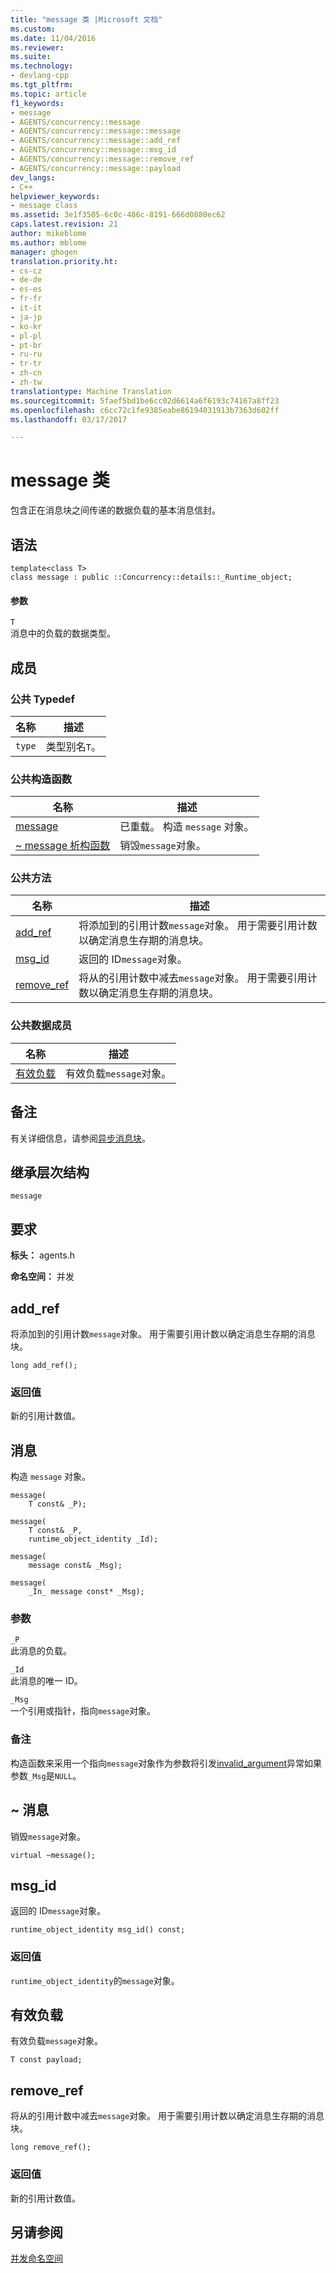 ```yaml
---
title: "message 类 |Microsoft 文档"
ms.custom: 
ms.date: 11/04/2016
ms.reviewer: 
ms.suite: 
ms.technology:
- devlang-cpp
ms.tgt_pltfrm: 
ms.topic: article
f1_keywords:
- message
- AGENTS/concurrency::message
- AGENTS/concurrency::message::message
- AGENTS/concurrency::message::add_ref
- AGENTS/concurrency::message::msg_id
- AGENTS/concurrency::message::remove_ref
- AGENTS/concurrency::message::payload
dev_langs:
- C++
helpviewer_keywords:
- message class
ms.assetid: 3e1f3505-6c0c-486c-8191-666d0880ec62
caps.latest.revision: 21
author: mikeblome
ms.author: mblome
manager: ghogen
translation.priority.ht:
- cs-cz
- de-de
- es-es
- fr-fr
- it-it
- ja-jp
- ko-kr
- pl-pl
- pt-br
- ru-ru
- tr-tr
- zh-cn
- zh-tw
translationtype: Machine Translation
ms.sourcegitcommit: 5faef5bd1be6cc02d6614a6f6193c74167a8ff23
ms.openlocfilehash: c6cc72c1fe9385eabe86194031913b7363d602ff
ms.lasthandoff: 03/17/2017

---
```

# <a name="message-class"></a>message 类
包含正在消息块之间传递的数据负载的基本消息信封。  
  
## <a name="syntax"></a>语法  
  
```
template<class T>
class message : public ::Concurrency::details::_Runtime_object;
```  
  
#### <a name="parameters"></a>参数  
 `T`  
 消息中的负载的数据类型。  
  
## <a name="members"></a>成员  
  
### <a name="public-typedefs"></a>公共 Typedef  
  
|名称|描述|  
|----------|-----------------|  
|`type`|类型别名`T`。|  
  
### <a name="public-constructors"></a>公共构造函数  
  
|名称|描述|  
|----------|-----------------|  
|[message](#ctor)|已重载。 构造 `message` 对象。|  
|[~ message 析构函数](#dtor)|销毁`message`对象。|  
  
### <a name="public-methods"></a>公共方法  
  
|名称|描述|  
|----------|-----------------|  
|[add_ref](#add_ref)|将添加到的引用计数`message`对象。 用于需要引用计数以确定消息生存期的消息块。|  
|[msg_id](#msg_id)|返回的 ID`message`对象。|  
|[remove_ref](#remove_ref)|将从的引用计数中减去`message`对象。 用于需要引用计数以确定消息生存期的消息块。|  
  
### <a name="public-data-members"></a>公共数据成员  
  
|名称|描述|  
|----------|-----------------|  
|[有效负载](#payload)|有效负载`message`对象。|  
  
## <a name="remarks"></a>备注  
 有关详细信息，请参阅[异步消息块](../../../parallel/concrt/asynchronous-message-blocks.md)。  
  
## <a name="inheritance-hierarchy"></a>继承层次结构  
 `message`  
  
## <a name="requirements"></a>要求  
 **标头：** agents.h  
  
 **命名空间：** 并发  
  
##  <a name="add_ref"></a>add_ref 

 将添加到的引用计数`message`对象。 用于需要引用计数以确定消息生存期的消息块。  
  
```
long add_ref();
```  
  
### <a name="return-value"></a>返回值  
 新的引用计数值。  
  
##  <a name="ctor"></a>消息 

 构造 `message` 对象。  
  
```
message(
    T const& _P);

message(
    T const& _P,
    runtime_object_identity _Id);

message(
    message const& _Msg);

message(
    _In_ message const* _Msg);
```  
  
### <a name="parameters"></a>参数  
 `_P`  
 此消息的负载。  
  
 `_Id`  
 此消息的唯一 ID。  
  
 `_Msg`  
 一个引用或指针，指向`message`对象。  
  
### <a name="remarks"></a>备注  
 构造函数来采用一个指向`message`对象作为参数将引发[invalid_argument](../../../standard-library/invalid-argument-class.md)异常如果参数`_Msg`是`NULL`。  
  
##  <a name="dtor"></a>~ 消息 

 销毁`message`对象。  
  
```
virtual ~message();
```  
  
##  <a name="msg_id"></a>msg_id 

 返回的 ID`message`对象。  
  
```
runtime_object_identity msg_id() const;
```  
  
### <a name="return-value"></a>返回值  
 `runtime_object_identity`的`message`对象。  
  
##  <a name="payload"></a>有效负载 

 有效负载`message`对象。  
  
```
T const payload;
```  
  
##  <a name="remove_ref"></a>remove_ref 

 将从的引用计数中减去`message`对象。 用于需要引用计数以确定消息生存期的消息块。  
  
```
long remove_ref();
```  
  
### <a name="return-value"></a>返回值  
 新的引用计数值。  
  
## <a name="see-also"></a>另请参阅  
 [并发命名空间](concurrency-namespace.md)

